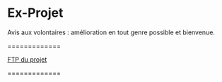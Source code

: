 Ex-Projet
======

Avis aux volontaires : amélioration en tout genre possible et bienvenue.

=============

[FTP du projet](http://as.le-temps.fr.nf)

=============


